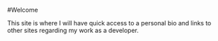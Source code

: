 #Welcome

This site is where I will have quick access to a personal bio and links to other sites regarding my work as a developer.
